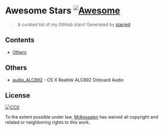 # Awesome Stars [![Awesome](https://cdn.rawgit.com/sindresorhus/awesome/d7305f38d29fed78fa85652e3a63e154dd8e8829/media/badge.svg)](https://github.com/sindresorhus/awesome)

> A curated list of my GitHub stars!  Generated by [starred](https://github.com/maguowei/starred)


## Contents

  - [Others](#others)

## Others 

- [audio_ALC892](https://github.com/toleda/audio_ALC892) - OS X Realtek ALC892 Onboard Audio


## License

[![CC0](http://mirrors.creativecommons.org/presskit/buttons/88x31/svg/cc-zero.svg)](https://creativecommons.org/publicdomain/zero/1.0/)

To the extent possible under law, [MrAnssaien](https://github.com/MrAnssaien) has waived all copyright and related or neighboring rights to this work.

